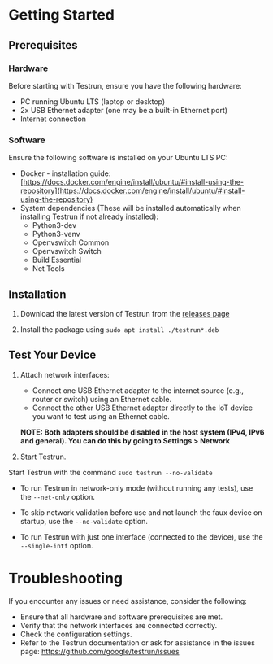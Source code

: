# Getting Started

## Prerequisites

### Hardware

Before starting with Testrun, ensure you have the following hardware:

- PC running Ubuntu LTS (laptop or desktop)
- 2x USB Ethernet adapter (one may be a built-in Ethernet port)
- Internet connection

### Software

Ensure the following software is installed on your Ubuntu LTS PC:
- Docker - installation guide: [https://docs.docker.com/engine/install/ubuntu/#install-using-the-repository](https://docs.docker.com/engine/install/ubuntu/#install-using-the-repository)
- System dependencies (These will be installed automatically when installing Testrun if not already installed): 
   - Python3-dev
   - Python3-venv
   - Openvswitch Common
   - Openvswitch Switch
   - Build Essential
   - Net Tools

## Installation

1. Download the latest version of Testrun from the [releases page](https://github.com/google/test-run/releases)

2. Install the package using ``sudo apt install ./testrun*.deb``

## Test Your Device

1. Attach network interfaces:

   - Connect one USB Ethernet adapter to the internet source (e.g., router or switch) using an Ethernet cable.
   - Connect the other USB Ethernet adapter directly to the IoT device you want to test using an Ethernet cable.

   **NOTE: Both adapters should be disabled in the host system (IPv4, IPv6 and general). You can do this by going to Settings > Network** 

2. Start Testrun.

Start Testrun with the command `sudo testrun --no-validate`

   - To run Testrun in network-only mode (without running any tests), use the `--net-only` option.

   - To skip network validation before use and not launch the faux device on startup, use the `--no-validate` option.

   - To run Testrun with just one interface (connected to the device), use the ``--single-intf`` option.

# Troubleshooting

If you encounter any issues or need assistance, consider the following:

- Ensure that all hardware and software prerequisites are met.
- Verify that the network interfaces are connected correctly.
- Check the configuration settings.
- Refer to the Testrun documentation or ask for assistance in the issues page: https://github.com/google/testrun/issues
